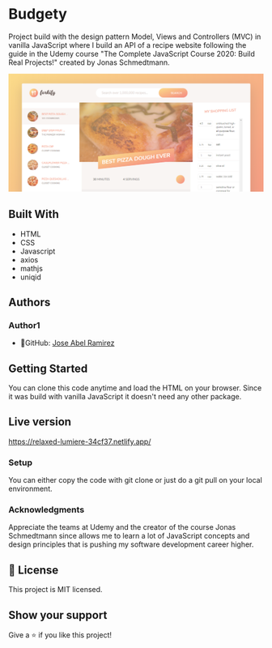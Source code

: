 # Budgety
Project build with the design pattern Model, Views and Controllers (MVC) in vanilla JavaScript where I build an API of a recipe website following the guide in the Udemy course "The Complete JavaScript Course 2020: Build Real Projects!" created by Jonas Schmedtmann.

![screenshot](./app_screenshot.png)


## Built With
- HTML
- CSS
- Javascript
- axios
- mathjs
- uniqid


## Authors
### Author1
- 👤GitHub: [Jose Abel Ramirez](https://github.com/jose-Abel)

## Getting Started
You can clone this code anytime and load the HTML on your browser. Since it was build with vanilla JavaScript it doesn't need any other package.


## Live version
https://relaxed-lumiere-34cf37.netlify.app/


### Setup
You can either copy the code with git clone or just do a git pull on your local environment.


### Acknowledgments
Appreciate the teams at Udemy and the creator of the course Jonas Schmedtmann since allows me to learn a lot of JavaScript concepts and design principles that is pushing my software development career higher.


## 📝 License
This project is MIT licensed.


## Show your support
Give a ⭐️ if you like this project!